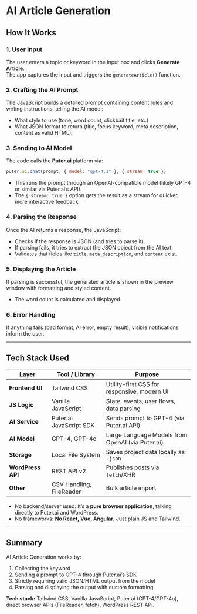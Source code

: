 # AI Article Generation

## How It Works

### 1. User Input
The user enters a topic or keyword in the input box and clicks **Generate Article**.  
The app captures the input and triggers the `generateArticle()` function.

### 2. Crafting the AI Prompt
The JavaScript builds a detailed prompt containing content rules and writing instructions, telling the AI model:

- What style to use (tone, word count, clickbait title, etc.)  
- What JSON format to return (title, focus keyword, meta description, content as valid HTML).

### 3. Sending to AI Model
The code calls the **Puter.ai** platform via:

```js
puter.ai.chat(prompt, { model: "gpt-4.1" }, { stream: true })
```

- This runs the prompt through an OpenAI-compatible model (likely GPT-4 or similar via Puter.ai’s API).  
- The `{ stream: true }` option gets the result as a stream for quicker, more interactive feedback.

### 4. Parsing the Response
Once the AI returns a response, the JavaScript:

- Checks if the response is JSON (and tries to parse it).  
- If parsing fails, it tries to extract the JSON object from the AI text.  
- Validates that fields like `title`, `meta_description`, and `content` exist.

### 5. Displaying the Article
If parsing is successful, the generated article is shown in the preview window with formatting and styled content.  

- The word count is calculated and displayed.

### 6. Error Handling
If anything fails (bad format, AI error, empty result), visible notifications inform the user.

---

## Tech Stack Used

| Layer            | Tool / Library         | Purpose |
|------------------|------------------------|---------|
| **Frontend UI**  | Tailwind CSS           | Utility-first CSS for responsive, modern UI |
| **JS Logic**     | Vanilla JavaScript     | State, events, user flows, data parsing |
| **AI Service**   | Puter.ai JavaScript SDK| Sends prompt to GPT-4 (via Puter.ai API) |
| **AI Model**     | GPT-4, GPT-4o          | Large Language Models from OpenAI (via Puter.ai) |
| **Storage**      | Local File System      | Saves project data locally as `.json` |
| **WordPress API**| REST API v2            | Publishes posts via `fetch`/XHR |
| **Other**        | CSV Handling, FileReader| Bulk article import |

- No backend/server used: It’s a **pure browser application**, talking directly to Puter.ai and WordPress.  
- No frameworks: **No React, Vue, Angular**. Just plain JS and Tailwind.

---

## Summary
AI Article Generation works by:

1. Collecting the keyword  
2. Sending a prompt to GPT-4 through Puter.ai’s SDK  
3. Strictly requiring valid JSON/HTML output from the model  
4. Parsing and displaying the output with custom formatting  

**Tech stack:** Tailwind CSS, Vanilla JavaScript, Puter.ai (GPT-4/GPT-4o), direct browser APIs (FileReader, fetch), WordPress REST API.
